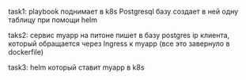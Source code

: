 task1: playbook поднимает в k8s Postgresql базу создает в ней одну таблицу при помощи helm

taks2: сервис myapp на питоне пишет в базу postgres ip клиента, который обращается через Ingress к myapp (все это завернуло в dockerfile) 

task3: helm который ставит myapp в k8s
